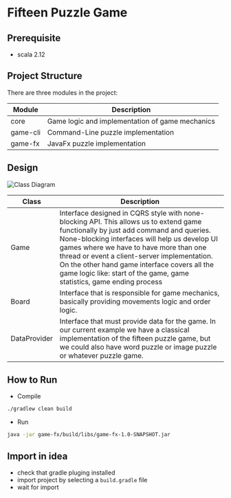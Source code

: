 # Fifteen Puzzle Game

## Prerequisite
- scala 2.12

## Project Structure
There are three modules in the project:

 Module     |  Description                                     
------------|-------------------------------------------------
 core       |  Game logic and implementation of game mechanics 
 game-cli   |  Command-Line puzzle implementation 
 game-fx    |  JavaFx puzzle implementation 

## Design
![Class Diagram](https://www.plantuml.com/plantuml/img/PL7BReCm4BpxAtmaYlW154LfaYRgBLLHBn675Ip54lQszXgQFlwzDaGDfKW-pCpExDXi78DbhriXb66qDPGeZw1HVegbn7SiFMCIYHrf3QPQo4mUF7kBvoTyEqVblaF3HJ6RV_HeBvFfo3qhx0lnFTsr9R3LAbyF-pHrcBoIKwp8P2ToqRybQX5Ca7jLSPCiiWV30JMeNXh-XMGhj5W5V3DmJtkbqRWG5mGP6yUJ5xCMUs0uMUfKo1ZBoF0jfSKwX9eIWtiqNeKEMezkpdwWfS3bCNnunDLNcifT2ywfyg1gHZIH5yEjH_NEMhWCM4nRZEBLCnN4pI3JzP_ccMp0YV_hujnW60V41aqLVlaF)

Class      |   Description
-----------|--------------------
Game       | Interface designed in CQRS style with none-blocking API. This allows us to extend game functionally by just add command and queries. None-blocking interfaces will help us develop UI games where we have to have more than one thread or event a client-server implementation. On the other hand game interface covers all the game logic like: start of the game, game statistics, game ending process
Board      | Interface that is responsible for game mechanics, basically providing movements logic and order logic.
DataProvider | Interface that must provide data for the game. In our current example we have a classical implementation of the fifteen puzzle game, but we could also have word puzzle or image puzzle or whatever puzzle game. 

## How to Run
- Compile
```bash
./gradlew clean build
```
- Run 
```bash
java -jar game-fx/build/libs/game-fx-1.0-SNAPSHOT.jar 
```
## Import in idea
- check that gradle pluging installed
- import project by selecting a `build.gradle` file
- wait for import